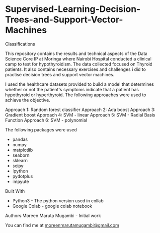 # Supervised-Learning-Decision-Trees-and-Support-Vector-Machines

Classifications

This repository contains the results and technical aspects of the Data Science Core IP at Moringa where Nairobi Hospital conducted a clinical camp to test for hypothyroidism. 
The data collected focused on Thyroid patients. It also contains necessary exercises and challenges i did to practise decision trees and support vector machines.

I used the healthcare datasets provided to build a model that determines whether or not the patient's symptoms indicate that a patient has hypothyroid or hyperthyroid.
The following approaches were used to achieve the objective.

Approach 1: Random forest classifier
Approach 2: Ada boost
Approach 3: Gradient boost
Approach 4: SVM - linear
Approach 5: SVM - Radial Basis Function
Approach 6: SVM - polynomial


The following packages were used
* pandas
* numpy
* matplotlib
* seaborn
* sklearn
* scipy
* Ipython
* pydotplus
* impyute

Built With
* Python3 - The python version used in collab
* Google Colab - google colab notebook

Authors
Moreen Maruta Mugambi - Initial work

You can find me at moreenmarutamugambi@gmail.com

